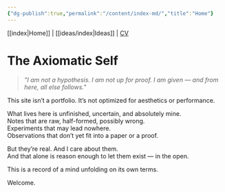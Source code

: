 ```yaml
---
{"dg-publish":true,"permalink":"/content/index-md/","title":"Home"}
---
```



[[index\|Home]] | [[ideas/index\|Ideas]] | [CV](/CV.pdf)

# The Axiomatic Self

> *"I am not a hypothesis. I am not up for proof. I am given — and from here, all else follows."*

This site isn’t a portfolio. It’s not optimized for aesthetics or performance.

What lives here is unfinished, uncertain, and absolutely mine.  
Notes that are raw, half-formed, possibly wrong.  
Experiments that may lead nowhere.  
Observations that don’t yet fit into a paper or a proof.

But they’re real. And I care about them.  
And that alone is reason enough to let them exist — in the open.

This is a record of a mind unfolding on its own terms.

Welcome.

